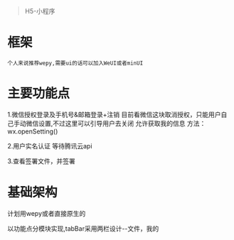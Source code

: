 
> H5-小程序

# 框架 
	个人来说推荐wepy,需要ui的话可以加入WeUI或者minUI
# 主要功能点

1.微信授权登录及手机号&邮箱登录+注销
目前看微信这块取消授权，只能用户自己手动微信设置,不过这里可以引导用户去关闭 允许获取我的信息  方法：wx.openSetting()

2.用户实名认证
等待腾讯云api

3.查看签署文件，并签署

# 基础架构

计划用wepy或者直接原生的

以功能点分模块实现,tabBar采用两栏设计--文件，我的
